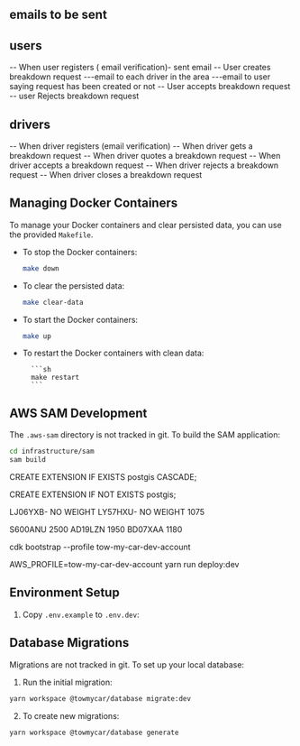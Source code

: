 ## emails to be sent

## users

-- When user registers ( email verification)- sent email
-- User creates breakdown request
---email to each driver in the area
---email to user saying request has been created or not
-- User accepts breakdown request
-- user Rejects breakdown request

## drivers

-- When driver registers (email verification)
-- When driver gets a breakdown request
-- When driver quotes a breakdown request
-- When driver accepts a breakdown request
-- When driver rejects a breakdown request
-- When driver closes a breakdown request

## Managing Docker Containers

To manage your Docker containers and clear persisted data, you can use the provided `Makefile`.

- To stop the Docker containers:

  ```sh
  make down
  ```

- To clear the persisted data:

  ```sh
  make clear-data
  ```

- To start the Docker containers:

  ```sh
  make up
  ```

- To restart the Docker containers with clean data:

        ```sh
        make restart
        ```

## AWS SAM Development

The `.aws-sam` directory is not tracked in git. To build the SAM application:

```bash
cd infrastructure/sam
sam build
```

CREATE EXTENSION IF EXISTS postgis CASCADE;

CREATE EXTENSION IF NOT EXISTS postgis;

LJ06YXB- NO WEIGHT 
LY57HXU- NO WEIGHT 1075

S600ANU 2500
AD19LZN 1950
BD07XAA 1180

cdk bootstrap --profile tow-my-car-dev-account  

AWS_PROFILE=tow-my-car-dev-account yarn run deploy:dev 

## Environment Setup

1. Copy `.env.example` to `.env.dev`:

## Database Migrations

Migrations are not tracked in git. To set up your local database:

1. Run the initial migration:
```bash
yarn workspace @towmycar/database migrate:dev
```

2. To create new migrations:
```bash
yarn workspace @towmycar/database generate
```
